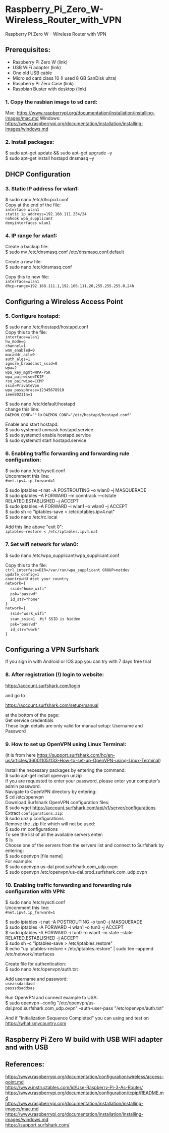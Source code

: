 # Raspberry_Pi_Zero_W-Wireless_Router_with_VPN
Raspberry Pi Zero W – Wireless Router with VPN

## Prerequisites:
- Raspberry Pi Zero W (link) 
- USB WiFi adapter (link) 
- One old USB cable 
- Micro sd card class 10 (I used 8 GB SanDisk ultra) 
- Raspberry Pi Zero Case (link) 
- Raspbian Buster with desktop (link)

### 1. Copy the rasbian image to sd card:

Mac: https://www.raspberrypi.org/documentation/installation/installing-images/mac.md
Windows: https://www.raspberrypi.org/documentation/installation/installing-images/windows.md

### 2. Install packages:

$ sudo apt–get update && sudo apt–get upgrade –y<br>
$ sudo apt–get install hostapd dnsmasq –y<br>

## DHCP Configuration

### 3. Static IP address for wlan1:

$ sudo nano /etc/dhcpcd.conf<br>
Copy at the end of the file:<br>
`interface wlan1`<br>
`static ip_address=192.168.111.254/24`<br>
`nohook wpa_supplicant`<br>
`denyinterfaces wlan1`<br>

### 4. IP range for wlan1:

Create a backup file:<br>
$ sudo mv /etc/dnsmasq.conf /etc/dnsmasq.conf.default<br>

Create a new file:<br>
$ sudo nano /etc/dnsmasq.conf

Copy this to new file:<br>
`interface=wlan1`<br>
`dhcp–range=192.168.111.1,192.168.111.20,255.255.255.0,24h`<br>

## Configuring a Wireless Access Point

### 5. Configure hostapd:

$ sudo nano /etc/hostapd/hostapd.conf<br>
Copy this to the file:<br>
`interface=wlan1`<br>
`hw_mode=g`<br>
`channel=1`<br>
`wmm_enabled=0`<br>
`macaddr_acl=0`<br>
`auth_algs=1`<br>
`ignore_broadcast_ssid=0`<br>
`wpa=2`<br>
`wpa_key_mgmt=WPA-PSK`<br>
`wpa_pairwise=TKIP`<br>
`rsn_pairwise=CCMP`<br>
`ssid=PrivateVpn`<br>
`wpa_passphrase=12345678910`<br>
`ieee80211n=1`<br>

$ sudo nano /etc/default/hostapd<br>
change this line:<br>
`DAEMON_CONF=""` to `DAEMON_CONF="/etc/hostapd/hostapd.conf"`<br>

Enable and start hostapd:<br>
$ sudo systemctl unmask hostapd.service<br>
$ sudo systemctl enable hostapd.service<br>
$ sudo systemctl start hostapd.service<br>

### 6. Enabling traffic forwarding and forwarding rule configuration:

$ sudo nano /etc/sysctl.conf<br>
Uncomment this line:<br>
`#net.ipv4.ip_forward=1`<br>

$ sudo iptables –t nat –A POSTROUTING –o wlan0 –j MASQUERADE<br>
$ sudo iptables –A FORWARD –m conntrack —ctstate RELATED,ESTABLISHED –j ACCEPT<br>
$ sudo iptables –A FORWARD –i wlan1 –o wlan0 –j ACCEPT<br>
$ sudo sh –c "iptables-save > /etc/iptables.ipv4.nat"<br>
$ sudo nano /etc/rc.local<br>

Add this line above "exit 0":<br>
`iptables–restore < /etc/iptables.ipv4.nat`<br>

### 7. Set wifi network for wlan0:

$ sudo nano /etc/wpa_supplicant/wpa_supplicant.conf

Copy this to the file:<br>
`ctrl_interface=DIR=/var/run/wpa_supplicant GROUP=netdev`<br>
`update_config=1`<br>
`country=HU #set your country `<br>
`network={`<br>
&nbsp;&nbsp;&nbsp;&nbsp;`ssid="home_wifi"`<br>
&nbsp;&nbsp;&nbsp;&nbsp;`psk="passwd"`<br>
&nbsp;&nbsp;&nbsp;&nbsp;`id_str="home"`<br>
`}`<br>
`network={`<br>
&nbsp;&nbsp;&nbsp;&nbsp;`ssid="work_wifi"`<br>
&nbsp;&nbsp;&nbsp;&nbsp;`scan_ssid=1  #if SSID is hidden`<br>
&nbsp;&nbsp;&nbsp;&nbsp;`psk="passwd"`<br>
&nbsp;&nbsp;&nbsp;&nbsp;`id_str="work"`<br>
`}`<br>

## Configuring a VPN Surfshark

If you sign in with Android or IOS app you can try with 7 days free trial

### 8. After registration (!) login to website:

https://account.surfshark.com/login

and go to

https://account.surfshark.com/setup/manual

at the bottom of the page:<br>
Get service credentials<br>
These login details are only valid for manual setup: Username and Password<br>

### 9. How to set up OpenVPN using Linux Terminal:<br>
(it is from here https://support.surfshark.com/hc/en-us/articles/360011051133-How-to-set-up-OpenVPN-using-Linux-Terminal)

Install the necessary packages by entering the command:<br>
$ sudo apt-get install openvpn unzip<br>
  If you are requested to enter your password, please enter your computer’s admin password.<br>
  Navigate to OpenVPN directory by entering:<br>
$ cd /etc/openvpn<br>
  Download Surfshark OpenVPN configuration files:<br>
$ sudo wget https://account.surfshark.com/api/v1/server/configurations<br>
  Extract `configurations.zip`:<br>
$ sudo unzip configurations<br>
  Remove the .zip file which will not be used:<br>
$ sudo rm configurations<br>
  To see the list of all the available servers enter:<br>
$ ls<br>
  Choose one of the servers from the servers list and connect to Surfshark by entering:<br>
$ sudo openvpn [file name]<br>
  For example:<br>
$ sudo openvpn us-dal.prod.surfshark.com_udp.ovpn<br>
$ sudo openvpn /etc/openvpn/us-dal.prod.surfshark.com_udp.ovpn<br>

### 10. Enabling traffic forwarding and forwarding rule configuration with VPN:

$ sudo nano /etc/sysctl.conf<br>
Uncomment this line:<br>
`#net.ipv4.ip_forward=1`<br>

$ sudo iptables -t nat -A POSTROUTING -o tun0 -j MASQUERADE<br>
$ sudo iptables -A FORWARD -i wlan1 -o tun0 -j ACCEPT<br>
$ sudo iptables -A FORWARD -i tun0 -o wlan1 -m state –state RELATED,ESTABLISHED -j ACCEPT<br>
$ sudo sh -c "iptables-save > /etc/iptables.restore" <br>
$ echo "up iptables-restore < /etc/iptables.restore" | sudo tee –append /etc/network/interfaces<br>

Create file for authentication:<br>
$ sudo nano /etc/openvpn/auth.txt

Add username and password:<br>
`useassdasdasd`<br>
`passsdsaddsas`

Run OpenVPN and connect example to USA:<br>
$ sudo openvpn –config "/etc/openvpn/us-dal.prod.surfshark.com_udp.ovpn" –auth-user-pass "/etc/openvpn/auth.txt"

And if "Initialization Sequence Completed" you can using and test on https://whatismycountry.com

## Raspberry Pi Zero W build with USB WIFI adapter and with USB

## References:<br>
https://www.raspberrypi.org/documentation/configuration/wireless/access-point.md<br>
https://www.instructables.com/id/Use-Raspberry-Pi-3-As-Router/<br>
https://www.raspberrypi.org/documentation/configuration/tcpip/README.md<br>
https://www.raspberrypi.org/documentation/installation/installing-images/mac.md<br>
https://www.raspberrypi.org/documentation/installation/installing-images/windows.md<br>
https://support.surfshark.com/



